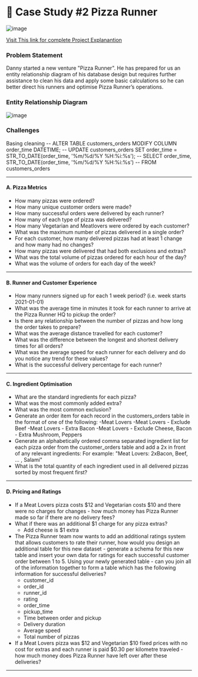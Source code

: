 # 🍕 Case Study #2 Pizza Runner 

![image](https://github.com/ishankcode/8-Weeks-SQL-Challenges/assets/66678343/8584a4b2-253b-4bec-8e4d-4efa8ba72372)

[Visit This link for complete Project Explanantion](https://8weeksqlchallenge.com/case-study-2/)

### Problem Statement
Danny started a new venture "Pizza Runner". He has prepared for us an entity relationship diagram of his database design but requires further assistance to clean his data and apply some basic calculations so he can better direct his runners and optimise Pizza Runner’s operations.

### Entity Relationship Diagram
![image](https://github.com/ishankcode/8-Weeks-SQL-Challenges/assets/66678343/23ac028d-5936-4085-9303-eb771fe8d6ff)



### Challenges

Basing cleaning
-- ALTER TABLE customers_orders MODIFY COLUMN order_time DATETIME;
-- UPDATE customers_orders SET order_time = STR_TO_DATE(order_time, '%m/%d/%Y %H:%i:%s');
-- SELECT order_time, STR_TO_DATE(order_time, '%m/%d/%Y %H:%i:%s')
-- FROM customers_orders

----
#### A. Pizza Metrics
- How many pizzas were ordered?
- How many unique customer orders were made?
- How many successful orders were delivered by each runner?
- How many of each type of pizza was delivered?
- How many Vegetarian and Meatlovers were ordered by each customer?
- What was the maximum number of pizzas delivered in a single order?
- For each customer, how many delivered pizzas had at least 1 change and how many had no changes?
- How many pizzas were delivered that had both exclusions and extras?
- What was the total volume of pizzas ordered for each hour of the day?
- What was the volume of orders for each day of the week?

----

#### B. Runner and Customer Experience
- How many runners signed up for each 1 week period? (i.e. week starts 2021-01-01)
- What was the average time in minutes it took for each runner to arrive at the Pizza Runner HQ to pickup the order?
- Is there any relationship between the number of pizzas and how long the order takes to prepare?
- What was the average distance travelled for each customer?
- What was the difference between the longest and shortest delivery times for all orders?
- What was the average speed for each runner for each delivery and do you notice any trend for these values?
- What is the successful delivery percentage for each runner?

----

#### C. Ingredient Optimisation
- What are the standard ingredients for each pizza?
- What was the most commonly added extra?
- What was the most common exclusion?
- Generate an order item for each record in the customers_orders table in the format of one of the following:
    -Meat Lovers
    -Meat Lovers - Exclude Beef
    -Meat Lovers - Extra Bacon
    -Meat Lovers - Exclude Cheese, Bacon - Extra Mushroom, Peppers
- Generate an alphabetically ordered comma separated ingredient list for each pizza order from the customer_orders table and add a 2x in front of any relevant ingredients: For example: "Meat Lovers: 2xBacon, Beef, ... , Salami"
- What is the total quantity of each ingredient used in all delivered pizzas sorted by most frequent first?

----

#### D. Pricing and Ratings
- If a Meat Lovers pizza costs $12 and Vegetarian costs $10 and there were no charges for changes - how much money has Pizza Runner made so far if there are no delivery fees?
- What if there was an additional $1 charge for any pizza extras?
    - Add cheese is $1 extra
- The Pizza Runner team now wants to add an additional ratings system that allows customers to rate their runner, how would you design an additional table for this new dataset - generate a schema for this new table and insert your own data for ratings for each successful customer order between 1 to 5.
Using your newly generated table - can you join all of the information together to form a table which has the following information for successful deliveries?
    - customer_id
    - order_id
    - runner_id
    - rating
    - order_time
    - pickup_time
    - Time between order and pickup
    - Delivery duration
    - Average speed
    - Total number of pizzas
- If a Meat Lovers pizza was $12 and Vegetarian $10 fixed prices with no cost for extras and each runner is paid $0.30 per kilometre traveled - how much money does Pizza Runner have left over after these deliveries?

----




